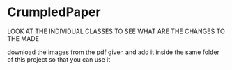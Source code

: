 # CrumpledPaper

LOOK AT THE INDIVIDUAL CLASSES TO SEE WHAT ARE THE CHANGES TO THE MADE

download the images from the pdf given and add it inside the same folder of this project so that you can use it
